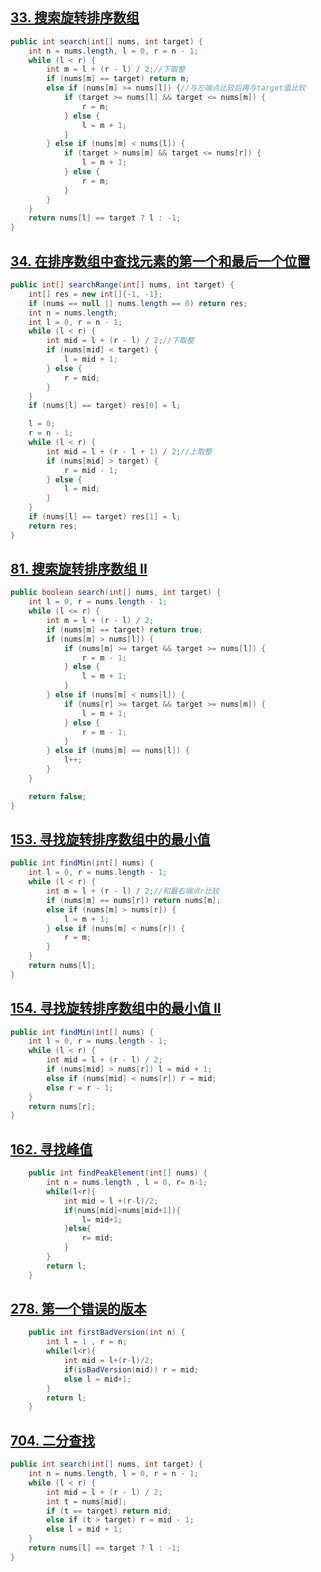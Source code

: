 





## [33. 搜索旋转排序数组](https://leetcode-cn.com/problems/search-in-rotated-sorted-array/)

```java
public int search(int[] nums, int target) {
    int n = nums.length, l = 0, r = n - 1;
    while (l < r) {
        int m = l + (r - l) / 2;//下取整
        if (nums[m] == target) return m;
        else if (nums[m] >= nums[l]) {//与左端点比较后再与target值比较
            if (target >= nums[l] && target <= nums[m]) {
                r = m;
            } else {
                l = m + 1;
            }
        } else if (nums[m] < nums[l]) {
            if (target > nums[m] && target <= nums[r]) {
                l = m + 1;
            } else {
                r = m;
            }
        }
    }
    return nums[l] == target ? l : -1;
}
```



## [34. 在排序数组中查找元素的第一个和最后一个位置](https://leetcode-cn.com/problems/find-first-and-last-position-of-element-in-sorted-array/)

```java
public int[] searchRange(int[] nums, int target) {
    int[] res = new int[]{-1, -1};
    if (nums == null || nums.length == 0) return res;
    int n = nums.length;
    int l = 0, r = n - 1;
    while (l < r) {
        int mid = l + (r - l) / 2;//下取整
        if (nums[mid] < target) {
            l = mid + 1;
        } else {
            r = mid;
        }
    }
    if (nums[l] == target) res[0] = l;

    l = 0;
    r = n - 1;
    while (l < r) {
        int mid = l + (r - l + 1) / 2;//上取整
        if (nums[mid] > target) {
            r = mid - 1;
        } else {
            l = mid;
        }
    }
    if (nums[l] == target) res[1] = l;
    return res;
}
```





## [81. 搜索旋转排序数组 II](https://leetcode-cn.com/problems/search-in-rotated-sorted-array-ii/)

```java
public boolean search(int[] nums, int target) {
    int l = 0, r = nums.length - 1;
    while (l <= r) {
        int m = l + (r - l) / 2;
        if (nums[m] == target) return true;
        if (nums[m] > nums[l]) {
            if (nums[m] >= target && target >= nums[l]) {
                r = m - 1;
            } else {
                l = m + 1;
            }
        } else if (nums[m] < nums[l]) {
            if (nums[r] >= target && target >= nums[m]) {
                l = m + 1;
            } else {
                r = m - 1;
            }
        } else if (nums[m] == nums[l]) {
            l++;
        }
    }

    return false;
}
```



## [153. 寻找旋转排序数组中的最小值](https://leetcode-cn.com/problems/find-minimum-in-rotated-sorted-array/)

```java
public int findMin(int[] nums) {
    int l = 0, r = nums.length - 1;
    while (l < r) {
        int m = l + (r - l) / 2;//和最右端点r比较
        if (nums[m] == nums[r]) return nums[m];
        else if (nums[m] > nums[r]) {
            l = m + 1;
        } else if (nums[m] < nums[r]) {
            r = m;
        }
    }
    return nums[l];
}
```



## [154. 寻找旋转排序数组中的最小值 II](https://leetcode-cn.com/problems/find-minimum-in-rotated-sorted-array-ii/)

```java
public int findMin(int[] nums) {
    int l = 0, r = nums.length - 1;
    while (l < r) {
        int mid = l + (r - l) / 2;
        if (nums[mid] > nums[r]) l = mid + 1;
        else if (nums[mid] < nums[r]) r = mid;
        else r = r - 1;
    }
    return nums[r];
}
```





## [162. 寻找峰值](https://leetcode-cn.com/problems/find-peak-element/)

```java
    public int findPeakElement(int[] nums) {
        int n = nums.length , l = 0, r= n-1;
        while(l<r){
            int mid = l +(r-l)/2;
            if(nums[mid]<nums[mid+1]){
                l= mid+1;
            }else{
                r= mid;
            }
        }
        return l; 
    }
```



## [278. 第一个错误的版本](https://leetcode-cn.com/problems/first-bad-version/)

```java
    public int firstBadVersion(int n) {
        int l = 1 , r = n;
        while(l<r){
            int mid = l+(r-l)/2;
            if(isBadVersion(mid)) r = mid;
            else l = mid+1;
        }
        return l;
    }
```









## [704. 二分查找](https://leetcode-cn.com/problems/binary-search/)

```java
public int search(int[] nums, int target) {
    int n = nums.length, l = 0, r = n - 1;
    while (l < r) {
        int mid = l + (r - l) / 2;
        int t = nums[mid];
        if (t == target) return mid;
        else if (t > target) r = mid - 1;
        else l = mid + 1;
    }
    return nums[l] == target ? l : -1;
}
```